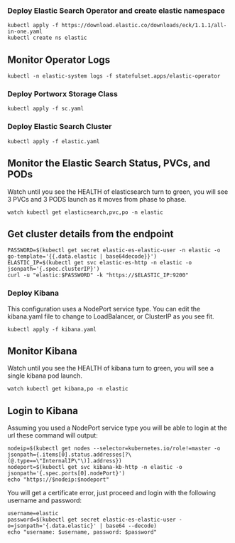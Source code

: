 ### Deploy Elastic Search Operator and create elastic namespace
```
kubectl apply -f https://download.elastic.co/downloads/eck/1.1.1/all-in-one.yaml
kubectl create ns elastic
```
## Monitor Operator Logs
```
kubectl -n elastic-system logs -f statefulset.apps/elastic-operator
```
### Deploy Portworx Storage Class
```
kubectl apply -f sc.yaml
```
### Deploy Elastic Search Cluster
```
kubectl apply -f elastic.yaml
```
## Monitor the Elastic Search Status, PVCs, and PODs
Watch until you see the HEALTH of elasticsearch turn to green, you will see 3 PVCs and 3 PODS launch as it moves from phase to phase.
```
watch kubectl get elasticsearch,pvc,po -n elastic
```
## Get cluster details from the endpoint
```
PASSWORD=$(kubectl get secret elastic-es-elastic-user -n elastic -o go-template='{{.data.elastic | base64decode}}')
ELASTIC_IP=$(kubectl get svc elastic-es-http -n elastic -o jsonpath='{.spec.clusterIP}')
curl -u "elastic:$PASSWORD" -k "https://$ELASTIC_IP:9200"
```
### Deploy Kibana
This configuration uses a NodePort service type. You can edit the kibana.yaml file to change to LoadBalancer, or ClusterIP as you see fit.
```
kubectl apply -f kibana.yaml
```
## Monitor Kibana
Watch until you see the HEALTH of kibana turn to green, you will see a single kibana pod launch.
```
watch kubectl get kibana,po -n elastic
```
## Login to Kibana
Assuming you used a NodePort service type you will be able to login at the url these command will output:
```
nodeip=$(kubectl get nodes --selector=kubernetes.io/role!=master -o jsonpath={.items[0].status.addresses[?\(@.type==\"InternalIP\"\)].address})
nodeport=$(kubectl get svc kibana-kb-http -n elastic -o jsonpath='{.spec.ports[0].nodePort}')
echo "https://$nodeip:$nodeport"
```
You will get a certificate error, just proceed and login with the following username and password:
```
username=elastic
password=$(kubectl get secret elastic-es-elastic-user -o=jsonpath='{.data.elastic}' | base64 --decode)
echo "username: $username, password: $password"
```